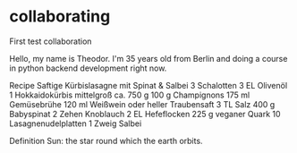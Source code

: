 # collaborating
First test collaboration

Hello,
my name is Theodor.
I'm 35 years old from Berlin and doing a course in python backend development right now.

Recipe
Saftige Kürbislasagne mit Spinat & Salbei
    3 Schalotten
    3 EL Olivenöl
    1 Hokkaidokürbis mittelgroß ca. 750 g
    100 g Champignons
    175 ml Gemüsebrühe
    120 ml Weißwein oder heller Traubensaft
    3 TL Salz
    400 g Babyspinat
    2 Zehen Knoblauch
    2 EL Hefeflocken
    225 g veganer Quark
    10 Lasagnenudelplatten
    1 Zweig Salbei

Definition
Sun:
the star round which the earth orbits.